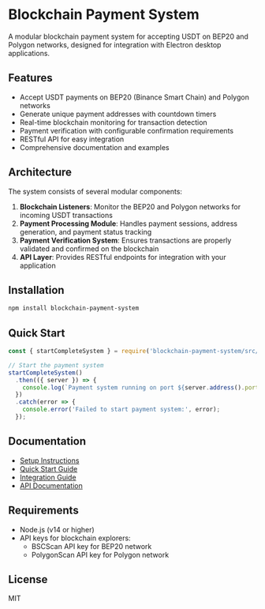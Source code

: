 # Blockchain Payment System

A modular blockchain payment system for accepting USDT on BEP20 and Polygon networks, designed for integration with Electron desktop applications.

## Features

- Accept USDT payments on BEP20 (Binance Smart Chain) and Polygon networks
- Generate unique payment addresses with countdown timers
- Real-time blockchain monitoring for transaction detection
- Payment verification with configurable confirmation requirements
- RESTful API for easy integration
- Comprehensive documentation and examples

## Architecture

The system consists of several modular components:

1. **Blockchain Listeners**: Monitor the BEP20 and Polygon networks for incoming USDT transactions
2. **Payment Processing Module**: Handles payment sessions, address generation, and payment status tracking
3. **Payment Verification System**: Ensures transactions are properly validated and confirmed on the blockchain
4. **API Layer**: Provides RESTful endpoints for integration with your application

## Installation

```bash
npm install blockchain-payment-system
```

## Quick Start

```javascript
const { startCompleteSystem } = require('blockchain-payment-system/src/verification/integration');

// Start the payment system
startCompleteSystem()
  .then(({ server }) => {
    console.log(`Payment system running on port ${server.address().port}`);
  })
  .catch(error => {
    console.error('Failed to start payment system:', error);
  });
```

## Documentation

- [Setup Instructions](./docs/setup_instructions.md)
- [Quick Start Guide](./docs/integration/quick_start.md)
- [Integration Guide](./docs/integration/integration_guide.md)
- [API Documentation](./docs/integration/api_documentation.md)

## Requirements

- Node.js (v14 or higher)
- API keys for blockchain explorers:
  - BSCScan API key for BEP20 network
  - PolygonScan API key for Polygon network

## License

MIT
